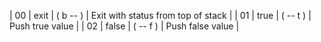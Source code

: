 | 00 | exit | ( b -- ) | Exit with status from top of stack |
| 01 | true | ( -- t ) | Push true value |
| 02 | false | ( -- f ) | Push false value |
